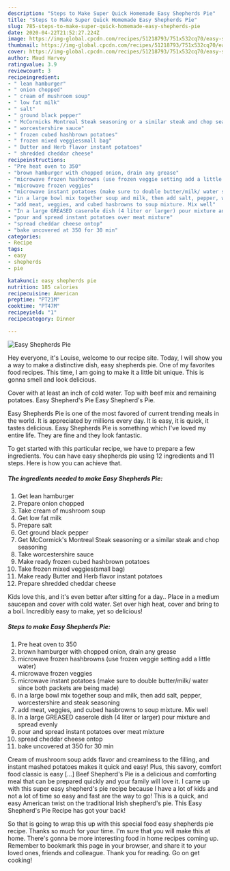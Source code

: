 ```yaml
---
description: "Steps to Make Super Quick Homemade Easy Shepherds Pie"
title: "Steps to Make Super Quick Homemade Easy Shepherds Pie"
slug: 785-steps-to-make-super-quick-homemade-easy-shepherds-pie
date: 2020-04-22T21:52:27.224Z
image: https://img-global.cpcdn.com/recipes/51218793/751x532cq70/easy-shepherds-pie-recipe-main-photo.jpg
thumbnail: https://img-global.cpcdn.com/recipes/51218793/751x532cq70/easy-shepherds-pie-recipe-main-photo.jpg
cover: https://img-global.cpcdn.com/recipes/51218793/751x532cq70/easy-shepherds-pie-recipe-main-photo.jpg
author: Maud Harvey
ratingvalue: 3.9
reviewcount: 3
recipeingredient:
- " lean hamburger"
- " onion chopped"
- " cream of mushroom soup"
- " low fat milk"
- " salt"
- " ground black pepper"
- " McCormicks Montreal Steak seasoning or a similar steak and chop seasoning"
- " worcestershire sauce"
- " frozen cubed hashbrown potatoes"
- " frozen mixed veggiessmall bag"
- " Butter and Herb flavor instant potatoes"
- " shredded cheddar cheese"
recipeinstructions:
- "Pre heat oven to 350"
- "brown hamburger with chopped onion, drain any grease"
- "microwave frozen hashbrowns (use frozen veggie setting add a little water)"
- "microwave frozen veggies"
- "microwave instant potatoes (make sure to double butter/milk/ water since both packets are being made)"
- "in a large bowl mix together soup and milk, then add salt, pepper, worcestershire and steak seasoning"
- "add meat, veggies, and cubed hasbrowns to soup mixture. Mix well"
- "In a large GREASED caserole dish (4 liter or larger) pour mixture and spread evenly"
- "pour and spread instant potatoes over meat mixture"
- "spread cheddar cheese ontop"
- "bake uncovered at 350 for 30 min"
categories:
- Recipe
tags:
- easy
- shepherds
- pie

katakunci: easy shepherds pie 
nutrition: 185 calories
recipecuisine: American
preptime: "PT21M"
cooktime: "PT47M"
recipeyield: "1"
recipecategory: Dinner

---
```



![Easy Shepherds Pie](https://img-global.cpcdn.com/recipes/51218793/751x532cq70/easy-shepherds-pie-recipe-main-photo.jpg)

Hey everyone, it's Louise, welcome to our recipe site. Today, I will show you a way to make a distinctive dish, easy shepherds pie. One of my favorites food recipes. This time, I am going to make it a little bit unique. This is gonna smell and look delicious.

Cover with at least an inch of cold water. Top with beef mix and remaining potatoes. Easy Shepherd&#39;s Pie Easy Shepherd&#39;s Pie.

Easy Shepherds Pie is one of the most favored of current trending meals in the world. It is appreciated by millions every day. It is easy, it is quick, it tastes delicious. Easy Shepherds Pie is something which I've loved my entire life. They are fine and they look fantastic.


To get started with this particular recipe, we have to prepare a few ingredients. You can have easy shepherds pie using 12 ingredients and 11 steps. Here is how you can achieve that.

<!--inarticleads1-->

##### The ingredients needed to make Easy Shepherds Pie:

1. Get  lean hamburger
1. Prepare  onion chopped
1. Take  cream of mushroom soup
1. Get  low fat milk
1. Prepare  salt
1. Get  ground black pepper
1. Get  McCormick&#39;s Montreal Steak seasoning or a similar steak and chop seasoning
1. Take  worcestershire sauce
1. Make ready  frozen cubed hashbrown potatoes
1. Take  frozen mixed veggies(small bag)
1. Make ready  Butter and Herb flavor instant potatoes
1. Prepare  shredded cheddar cheese


Kids love this, and it&#39;s even better after sitting for a day.. Place in a medium saucepan and cover with cold water. Set over high heat, cover and bring to a boil. Incredibly easy to make, yet so delicious! 

<!--inarticleads2-->

##### Steps to make Easy Shepherds Pie:

1. Pre heat oven to 350
1. brown hamburger with chopped onion, drain any grease
1. microwave frozen hashbrowns (use frozen veggie setting add a little water)
1. microwave frozen veggies
1. microwave instant potatoes (make sure to double butter/milk/ water since both packets are being made)
1. in a large bowl mix together soup and milk, then add salt, pepper, worcestershire and steak seasoning
1. add meat, veggies, and cubed hasbrowns to soup mixture. Mix well
1. In a large GREASED caserole dish (4 liter or larger) pour mixture and spread evenly
1. pour and spread instant potatoes over meat mixture
1. spread cheddar cheese ontop
1. bake uncovered at 350 for 30 min


Cream of mushroom soup adds flavor and creaminess to the filling, and instant mashed potatoes makes it quick and easy! Plus, this savory, comfort food classic is easy […] Beef Shepherd&#39;s Pie is a delicious and comforting meal that can be prepared quickly and your family will love it. I came up with this super easy shepherd&#39;s pie recipe because I have a lot of kids and not a lot of time so easy and fast are the way to go! This is a quick, and easy American twist on the traditional Irish shepherd&#39;s pie. This Easy Shepherd&#39;s Pie Recipe has got your back! 

So that is going to wrap this up with this special food easy shepherds pie recipe. Thanks so much for your time. I'm sure that you will make this at home. There's gonna be more interesting food in home recipes coming up. Remember to bookmark this page in your browser, and share it to your loved ones, friends and colleague. Thank you for reading. Go on get cooking!
